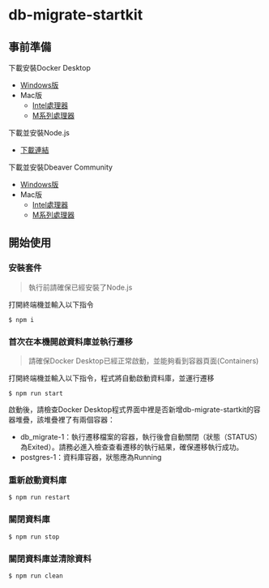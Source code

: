 # db-migrate-startkit

## 事前準備

下載安裝Docker Desktop
* [Windows版](https://desktop.docker.com/win/main/amd64/Docker%20Desktop%20Installer.exe?utm_source=docker&utm_medium=webreferral&utm_campaign=dd-smartbutton&utm_location=module&_gl=1*1x0tato*_gcl_au*NDk4NzQwNjM1LjE3MjczMzQ0NDY.*_ga*MTkxMzI2NzM5NC4xNjU5OTM4NTcy*_ga_XJWPQMJYHQ*MTcyNzMzMzcxNy4xNTYuMS4xNzI3MzM0NDY4LjM3LjAuMA..)
* Mac版
  * [Intel處理器](https://desktop.docker.com/mac/main/amd64/Docker.dmg?utm_source=docker&utm_medium=webreferral&utm_campaign=dd-smartbutton&utm_location=module&_gl=1*sjadaf*_gcl_au*NDk4NzQwNjM1LjE3MjczMzQ0NDY.*_ga*MTkxMzI2NzM5NC4xNjU5OTM4NTcy*_ga_XJWPQMJYHQ*MTcyNzMzMzcxNy4xNTYuMS4xNzI3MzM0NDY4LjM3LjAuMA..)
  * [M系列處理器](https://desktop.docker.com/mac/main/arm64/Docker.dmg?utm_source=docker&utm_medium=webreferral&utm_campaign=dd-smartbutton&utm_location=module&_gl=1*sjadaf*_gcl_au*NDk4NzQwNjM1LjE3MjczMzQ0NDY.*_ga*MTkxMzI2NzM5NC4xNjU5OTM4NTcy*_ga_XJWPQMJYHQ*MTcyNzMzMzcxNy4xNTYuMS4xNzI3MzM0NDY4LjM3LjAuMA..)

下載並安裝Node.js
* [下載連結](https://nodejs.org/zh-tw)

下載並安裝Dbeaver Community
* [Windows版](https://dbeaver.io/files/dbeaver-ce-latest-x86_64-setup.exe)
* Mac版
  * [Intel處理器](https://dbeaver.io/files/dbeaver-ce-latest-macos-x86_64.dmg)
  * [M系列處理器](https://dbeaver.io/files/dbeaver-ce-latest-macos-aarch64.dmg)

## 開始使用

### 安裝套件

>執行前請確保已經安裝了Node.js

打開終端機並輸入以下指令
```
$ npm i
```

### 首次在本機開啟資料庫並執行遷移

> 請確保Docker Desktop已經正常啟動，並能夠看到容器頁面(Containers)

打開終端機並輸入以下指令，程式將自動啟動資料庫，並運行遷移
```
$ npm run start
```

啟動後，請檢查Docker Desktop程式界面中裡是否新增db-migrate-startkit的容器堆疊，該堆疊裡了有兩個容器：
* db_migrate-1：執行遷移檔案的容器，執行後會自動關閉（狀態（STATUS）為Exited）。請務必進入檢查查看遷移的執行結果，確保遷移執行成功。
* postgres-1：資料庫容器，狀態應為Running

### 重新啟動資料庫
```
$ npm run restart
```
### 關閉資料庫
```
$ npm run stop
```

### 關閉資料庫並清除資料
```
$ npm run clean
```
